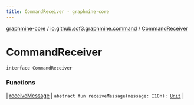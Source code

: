 ```yaml
---
title: CommandReceiver - graphmine-core
---
```


[graphmine-core](../../index.html) / [io.github.sof3.graphmine.command](../index.html) / [CommandReceiver](./index.html)

# CommandReceiver

`interface CommandReceiver`

### Functions

| [receiveMessage](receive-message.html) | `abstract fun receiveMessage(message: I18n): `[`Unit`](https://kotlinlang.org/api/latest/jvm/stdlib/kotlin/-unit/index.html) |

